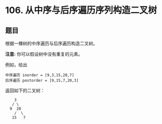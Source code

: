 # 106. 从中序与后序遍历序列构造二叉树

## 题目

根据一棵树的中序遍历与后序遍历构造二叉树。

**注意:**
你可以假设树中没有重复的元素。

例如，给出
```
中序遍历 inorder = [9,3,15,20,7]
后序遍历 postorder = [9,15,7,20,3]
```
返回如下的二叉树：
```
    3
   / \
  9  20
    /  \
   15   7
```